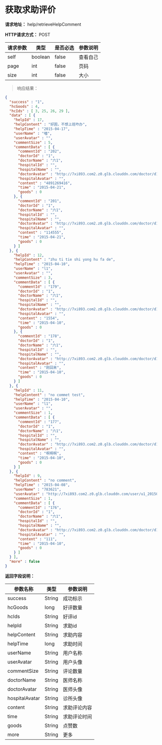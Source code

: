 # 获取求助评价

**请求地址：** help/retrieveHelpComment

**HTTP请求方式：** POST

| 请求参数 | 类型 | 是否必选 | 参数说明 |
| -- | -- | -- | -- |
| self | boolean | false | 查看自己 |
| page | int | false | 页码 |
| size | int | false | 大小 |

>响应结果：

```json
{
  "success" : "1",
  "hcGoods" : 4,
  "hcIds" : [ 3, 25, 26, 29 ],
  "data" : [ {
    "helpId" : 17,
    "helpContent" : "好困，不想上班咋办",
    "helpTime" : "2015-04-17",
    "userName" : "喵",
    "userAvatar" : "",
    "commentSize" : 5,
    "commentData" : [ {
      "commentId" : "202",
      "doctorId" : "1",
      "doctorName" : "六1",
      "hospitalId" : "",
      "hospitalName" : "",
      "doctorAvatar" : "http://7xi893.com2.z0.glb.clouddn.com/doctor/d1_201504141828000011",
      "hospitalAvatar" : "",
      "content" : "4891269416",
      "time" : "2015-04-21",
      "goods" : 0
    }, {
      "commentId" : "201",
      "doctorId" : "1",
      "doctorName" : "六1",
      "hospitalId" : "",
      "hospitalName" : "",
      "doctorAvatar" : "http://7xi893.com2.z0.glb.clouddn.com/doctor/d1_201504141828000011",
      "hospitalAvatar" : "",
      "content" : "114555",
      "time" : "2015-04-21",
      "goods" : 0
    } ]
  }, {
    "helpId" : 12,
    "helpContent" : "zhu ti tie shi yong hu fa de",
    "helpTime" : "2015-04-10",
    "userName" : "l1",
    "userAvatar" : "",
    "commentSize" : 3,
    "commentData" : [ {
      "commentId" : "179",
      "doctorId" : "1",
      "doctorName" : "六1",
      "hospitalId" : "",
      "hospitalName" : "",
      "doctorAvatar" : "http://7xi893.com2.z0.glb.clouddn.com/doctor/d1_201504141828000011",
      "hospitalAvatar" : "",
      "content" : "1554",
      "time" : "2015-04-10",
      "goods" : 0
    }, {
      "commentId" : "178",
      "doctorId" : "1",
      "doctorName" : "六1",
      "hospitalId" : "",
      "hospitalName" : "",
      "doctorAvatar" : "http://7xi893.com2.z0.glb.clouddn.com/doctor/d1_201504141828000011",
      "hospitalAvatar" : "",
      "content" : "刚回来",
      "time" : "2015-04-10",
      "goods" : 0
    } ]
  }, {
    "helpId" : 11,
    "helpContent" : "no commet test",
    "helpTime" : "2015-04-10",
    "userName" : "l1",
    "userAvatar" : "",
    "commentSize" : 1,
    "commentData" : [ {
      "commentId" : "177",
      "doctorId" : "1",
      "doctorName" : "六1",
      "hospitalId" : "",
      "hospitalName" : "",
      "doctorAvatar" : "http://7xi893.com2.z0.glb.clouddn.com/doctor/d1_201504141828000011",
      "hospitalAvatar" : "",
      "content" : "啊啊啊",
      "time" : "2015-04-10",
      "goods" : 0
    } ]
  }, {
    "helpId" : 9,
    "helpContent" : "no comment",
    "helpTime" : "2015-04-08",
    "userName" : "783621",
    "userAvatar" : "http://7xi893.com2.z0.glb.clouddn.com/user/u1_201503301327000014",
    "commentSize" : 1,
    "commentData" : [ {
      "commentId" : "176",
      "doctorId" : "1",
      "doctorName" : "六1",
      "hospitalId" : "",
      "hospitalName" : "",
      "doctorAvatar" : "http://7xi893.com2.z0.glb.clouddn.com/doctor/d1_201504141828000011",
      "hospitalAvatar" : "",
      "content" : "111",
      "time" : "2015-04-10",
      "goods" : 0
    } ]
  } ],
  "more" : false
}
```

**返回字段说明：**

| 参数名称 | 类型 | 参数说明 |
| -- | -- | -- |
| success | String | 成功标示 |
| hcGoods | long | 好评数量 |
| hcIds | String | 好评id |
| helpId | String | 求助id |
| helpContent | String | 求助内容 |
| helpTime | long | 求助时间 |
| userName | String | 用户名称 |
| userAvatar | String | 用户头像 |
| commentSize | String | 评论数量 |
| doctorName | String | 医师名称 |
| doctorAvatar | String | 医师头像 |
| hospitalAvatar | String | 诊所头像 |
| content | String | 求助评论内容 |
| time | String | 求助评论时间 |
| goods | String | 点赞数 |
| more | String | 更多 |


